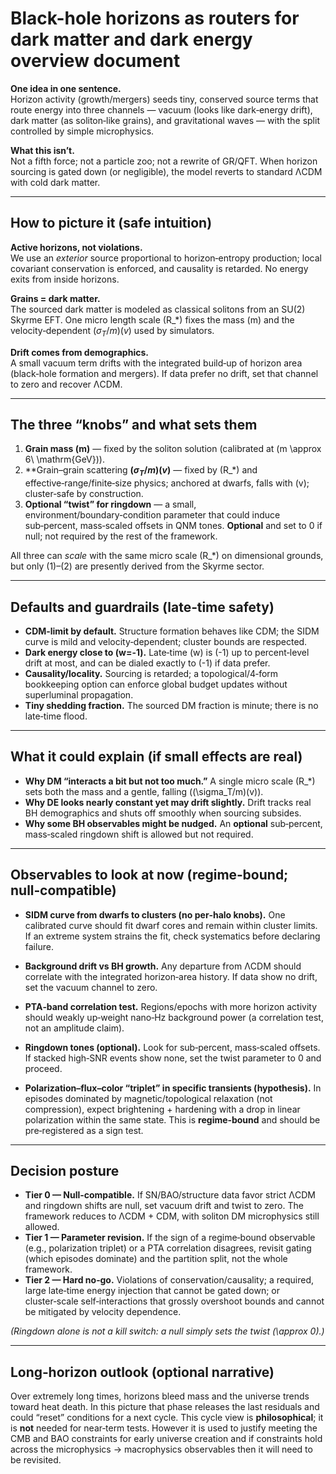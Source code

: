 # Black-hole horizons as routers for dark matter and dark energy overview document

**One idea in one sentence.**  
Horizon activity (growth/mergers) seeds tiny, conserved source terms that route energy into three channels — vacuum (looks like dark‑energy drift), dark matter (as soliton‑like grains), and gravitational waves — with the split controlled by simple microphysics.

**What this isn’t.**  
Not a fifth force; not a particle zoo; not a rewrite of GR/QFT. When horizon sourcing is gated down (or negligible), the model reverts to standard ΛCDM with cold dark matter.

---

## How to picture it (safe intuition)

**Active horizons, not violations.**  
We use an *exterior* source proportional to horizon‑entropy production; local covariant conservation is enforced, and causality is retarded. No energy exits from inside horizons.

**Grains = dark matter.**  
The sourced dark matter is modeled as classical solitons from an SU(2) Skyrme EFT. One micro length scale \(R_\*\) fixes the mass \(m\) and the velocity‑dependent $(\sigma_T/m)(v)$ used by simulators.

**Drift comes from demographics.**  
A small vacuum term drifts with the integrated build‑up of horizon area (black‑hole formation and mergers). If data prefer no drift, set that channel to zero and recover ΛCDM.

---

## The three “knobs” and what sets them

1) **Grain mass \(m\)** — fixed by the soliton solution (calibrated at \(m \approx 6\ \mathrm{GeV}\)).  
2) **Grain–grain scattering **$(\sigma_T/m)(v)$** — fixed by \(R_\*\) and effective‑range/finite‑size physics; anchored at dwarfs, falls with \(v\); cluster‑safe by construction.  
3) **Optional “twist” for ringdown** — a small, environment/boundary‑condition parameter that could induce sub‑percent, mass‑scaled offsets in QNM tones. **Optional** and set to 0 if null; not required by the rest of the framework.

All three can *scale* with the same micro scale \(R_\*\) on dimensional grounds, but only (1)–(2) are presently derived from the Skyrme sector.

---

## Defaults and guardrails (late‑time safety)

- **CDM‑limit by default.** Structure formation behaves like CDM; the SIDM curve is mild and velocity‑dependent; cluster bounds are respected.  
- **Dark energy close to \(w=-1\).** Late‑time \(w\) is \(-1\) up to percent‑level drift at most, and can be dialed exactly to \(-1\) if data prefer.  
- **Causality/locality.** Sourcing is retarded; a topological/4‑form bookkeeping option can enforce global budget updates without superluminal propagation.  
- **Tiny shedding fraction.** The sourced DM fraction is minute; there is no late‑time flood.

---

## What it could explain (if small effects are real)

- **Why DM “interacts a bit but not too much.”** A single micro scale \(R_\*\) sets both the mass and a gentle, falling \((\sigma_T/m)(v)\).  
- **Why DE looks nearly constant yet may drift slightly.** Drift tracks real BH demographics and shuts off smoothly when sourcing subsides.  
- **Why some BH observables might be nudged.** An **optional** sub‑percent, mass‑scaled ringdown shift is allowed but not required.

---

## Observables to look at now (regime‑bound; null‑compatible)

- **SIDM curve from dwarfs to clusters (no per‑halo knobs).** One calibrated curve should fit dwarf cores and remain within cluster limits. If an extreme system strains the fit, check systematics before declaring failure.  
- **Background drift vs BH growth.** Any departure from ΛCDM should correlate with the integrated horizon‑area history. If data show no drift, set the vacuum channel to zero.  
- **PTA‑band correlation test.** Regions/epochs with more horizon activity should weakly up‑weight nano‑Hz background power (a correlation test, not an amplitude claim).  
- **Ringdown tones (optional).** Look for sub‑percent, mass‑scaled offsets. If stacked high‑SNR events show none, set the twist parameter to 0 and proceed.

- **Polarization–flux–color “triplet” in specific transients (hypothesis).** In episodes dominated by magnetic/topological relaxation (not compression), expect brightening + hardening with a drop in linear polarization within the same state. This is **regime‑bound** and should be pre‑registered as a sign test.

---

## Decision posture

- **Tier 0 — Null‑compatible.** If SN/BAO/structure data favor strict ΛCDM and ringdown shifts are null, set vacuum drift and twist to zero. The framework reduces to ΛCDM + CDM, with soliton DM microphysics still allowed.  
- **Tier 1 — Parameter revision.** If the sign of a regime‑bound observable (e.g., polarization triplet) or a PTA correlation disagrees, revisit gating (which episodes dominate) and the partition split, not the whole framework.  
- **Tier 2 — Hard no‑go.** Violations of conservation/causality; a required, large late‑time energy injection that cannot be gated down; or cluster‑scale self‑interactions that grossly overshoot bounds and cannot be mitigated by velocity dependence.

*(Ringdown alone is not a kill switch: a null simply sets the twist \(\approx 0\).)*

---

## Long‑horizon outlook (optional narrative)

Over extremely long times, horizons bleed mass and the universe trends toward heat death. In this picture that phase releases the last residuals and could “reset” conditions for a next cycle. This cycle view is **philosophical**; it is **not** needed for near‑term tests. However it is used to justify meeting the CMB and BAO constraints for early universe creation and if constraints hold across the microphysics -> macrophysics observables then it will need to be revisited.
